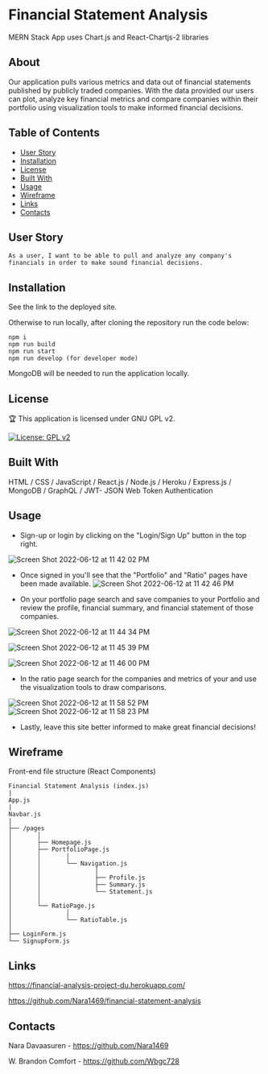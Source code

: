 # Financial Statement Analysis

MERN Stack App uses Chart.js and React-Chartjs-2 libraries

## About

Our application pulls various metrics and data out of financial statements published by publicly traded companies. With the data provided our users can plot, analyze key financial metrics and compare companies within their portfolio using visualization tools to make informed financial decisions.

## Table of Contents 

* [User Story](#user-story)
* [Installation](#installation)
* [License](#license)
* [Built With](#built-with)
* [Usage](#usage)
* [Wireframe](#wireframe)
* [Links](#links)
* [Contacts](#contacts)

## User Story

```
As a user, I want to be able to pull and analyze any company's financials in order to make sound financial decisions.
```

## Installation

See the link to the deployed site.

Otherwise to run locally, after cloning the repository run the code below:

```
npm i
npm run build
npm run start
npm run develop (for developer mode)
```

MongoDB will be needed to run the application locally.

## License

🏆 This application is licensed under GNU GPL v2.

[![License: GPL v2](https://img.shields.io/badge/License-GPL_v2-blue.svg)](https://www.gnu.org/licenses/old-licenses/gpl-2.0.en.html)

## Built With

HTML / CSS / JavaScript / React.js / Node.js / Heroku / Express.js / MongoDB / GraphQL / JWT- JSON Web Token Authentication

## Usage

 - Sign-up or login by clicking on the "Login/Sign Up" button in the top right.

![Screen Shot 2022-06-12 at 11 42 02 PM](https://user-images.githubusercontent.com/93055909/173287384-61b807f7-a8a0-4165-93d6-a56e7746eacb.png)

 - Once signed in you'll see that the "Portfolio" and "Ratio" pages have been made available.
![Screen Shot 2022-06-12 at 11 42 46 PM](https://user-images.githubusercontent.com/93055909/173287392-bd488121-2847-42c6-b2ac-128d42640467.png)

 - On your portfolio page search and save companies to your Portfolio and review the profile, financial summary, and financial statement of those companies.

![Screen Shot 2022-06-12 at 11 44 34 PM](https://user-images.githubusercontent.com/93055909/173287604-806faa55-dd2e-45ad-8dc1-fdedc36eb7e1.png)

![Screen Shot 2022-06-12 at 11 45 39 PM](https://user-images.githubusercontent.com/93055909/173287707-505135c6-51bc-4435-8bd1-ec60400ba154.png)

![Screen Shot 2022-06-12 at 11 46 00 PM](https://user-images.githubusercontent.com/93055909/173287720-251694a8-30be-4064-95d1-2d98f8f9cdde.png)

 - In the ratio page search for the companies and metrics of your and use the visualization tools to draw comparisons.

![Screen Shot 2022-06-12 at 11 58 52 PM](https://user-images.githubusercontent.com/93055909/173289220-87def80a-264d-4497-83d5-01c099adf8c3.png)
![Screen Shot 2022-06-12 at 11 58 23 PM](https://user-images.githubusercontent.com/93055909/173289224-b85550fc-c14c-40c4-a477-8e3f0d41da99.png)

 - Lastly, leave this site better informed to make great financial decisions!

## Wireframe

Front-end file structure (React Components)

```                      
Financial Statement Analysis (index.js)
|
App.js
|
Navbar.js                
|
├── /pages   
│       │       
│       ├── Homepage.js                                        
│       ├── PortfolioPage.js  
│       │       │
│       │       └── Navigation.js
│       │               │
│       │               ├── Profile.js           
│       │               ├── Summary.js                           
│       │               └── Statement.js                           
│       │
│       └── RatioPage.js  
│               │       
│               └── RatioTable.js   
│    
├── LoginForm.js                                     
└── SignupForm.js
```

## Links

https://financial-analysis-project-du.herokuapp.com/

https://github.com/Nara1469/financial-statement-analysis

## Contacts

Nara Davaasuren - https://github.com/Nara1469

W. Brandon Comfort - https://github.com/Wbgc728
